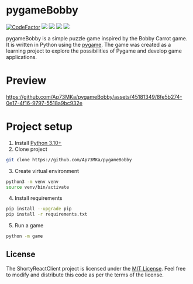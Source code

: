 # pygameBobby

[![CodeFactor](https://www.codefactor.io/repository/github/ap73mka/pygamebobby/badge)](https://www.codefactor.io/repository/github/ap73mka/pygamebobby)
![](https://badgen.net/github/checks/ap73mka/pygameBobby)
![](https://badgen.net/github/release/ap73mka/pygameBobby)
![](https://badgen.net/badge/Licence/MIT/blue)
![](https://badgen.net/badge/Python/3.10/blue?icon=pypi)

pygameBobby is a simple puzzle game inspired by the Bobby Carrot
game. It is written in Python using the [pygame](https://github.com/pygame/pygame).
The game was created as a learning project to explore
the possibilities of Pygame and develop game applications.

# Preview

https://github.com/Ap73MKa/pygameBobby/assets/45181349/8fe5b274-0e17-4f16-9797-5518a9bc932e

# Project setup

1. Install [Python 3.10+](https://www.python.org/downloads/)
2. Clone project
```bash
git clone https://github.com/Ap73MKa/pygameBobby
```
3. Create virtual environment
```bash
python3 -m venv venv
source venv/bin/activate
```
4. Install requirements
```bash
pip install --upgrade pip
pip install -r requirements.txt
```
5. Run a game
```bash
python -m game
```

## License

The ShortyReactClient project is licensed under the <ins>MIT License</ins>. Feel free to modify and distribute this code as per the terms of the license.
